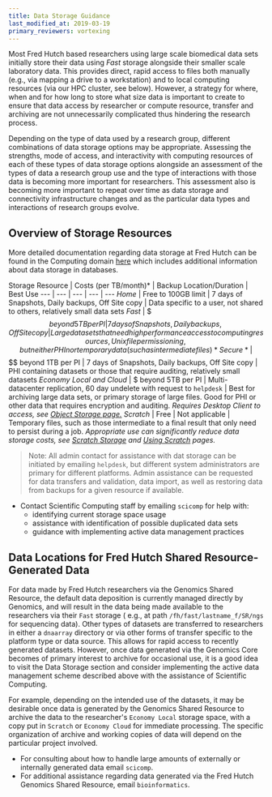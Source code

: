 ```yaml
---
title: Data Storage Guidance
last_modified_at: 2019-03-19
primary_reviewers: vortexing
---
```


Most Fred Hutch based researchers using large scale biomedical data sets initially store their data using *Fast* storage alongside their smaller scale laboratory data.  This provides direct, rapid access to files both manually (e.g., via mapping a drive to a workstation) and to local computing resources (via our HPC cluster, see below).  However, a strategy for where, when and for how long to store what size data is important to create to ensure that data access by researcher or compute resource, transfer and archiving are not unnecessarily complicated thus hindering the research process.

Depending on the type of data used by a research group, different combinations of data storage options may be appropriate. Assessing the strengths, mode of access, and interactivity with computing resources of each of these types of data storage options alongside an assessment of the types of data a research group use and the type of interactions with those data is becoming more important for researchers.  This assessment also is becoming more important to repeat over time as data storage and connectivity infrastructure changes and as the particular data types and interactions of research groups evolve.  


## Overview of Storage Resources
More detailed documentation regarding data storage at Fred Hutch can be found in the Computing domain [here](/computing/store_overview/) which includes additional information about data storage in databases.  

Storage Resource | Costs (per TB/month)\*  | Backup Location/Duration | Best Use
--- | --- | --- | --- | ---
*Home* | Free to 100GB limit |  7 days of Snapshots, Daily backups, Off Site copy | Data specific to a user, not shared to others, relatively small data sets
*Fast* | $$$ beyond 5TB per PI |  7 days of Snapshots, Daily backups, Off Site copy | Large data sets that need high performance access to computing resources, Unix file permissioning, but neither PHI nor temporary data (such as intermediate files)
*Secure* | $$$$ beyond 1TB per PI |  7 days of Snapshots, Daily backups, Off Site copy | PHI containing datasets or those that require auditing, relatively small datasets
*Economy Local and Cloud* | $ beyond 5TB per PI |  Multi-datacenter replication, 60 day undelete with request to `helpdesk` | Best for archiving large data sets, or primary storage of large files.  Good for PHI or other data that requires encryption and auditing. *Requires Desktop Client to access, see [Object Storage page.](/computing/store_objectstore/)*
*Scratch* | Free | Not applicable | Temporary files, such as those intermediate to a final result that only need to persist during a job.  *Appropriate use  can significantly reduce data storage costs, see [Scratch Storage](/computing/store_scratch/) and [Using Scratch](/bioinformatics/dm_scratch/) pages.*

> Note:  All admin contact for assistance with dat storage can be initiated by emailing `helpdesk`, but different system administrators are primary for different platforms.  Admin assistance can be requested for data transfers and validation, data import, as well as restoring data from backups for a given resource if available.

- Contact Scientific Computing staff by emailing `scicomp` for help with:
  - identifying current storage space usage
  - assistance with identification of possible duplicated data sets
  - guidance with implementing active data management practices


## Data Locations for Fred Hutch Shared Resource-Generated Data
For data made by Fred Hutch researchers via the Genomics Shared Resource, the default data deposition is currently managed directly by Genomics, and will result in the data being made available to the researchers via their `Fast` storage ( e.g., at path `/fh/fast/lastname_f/SR/ngs` for sequencing data).  Other types of datasets are transferred to researchers in either a `dnaarray` directory or via other forms of transfer specific to the platform type or data source.  This allows for rapid access to recently generated datasets.  However, once data generated via the Genomics Core becomes of primary interest to archive for occasional use, it is a good idea to visit the Data Storage section and consider implementing the active data management scheme described above with the assistance of Scientific Computing.  

For example, depending on the intended use of the datasets, it may be desirable once data is generated by the Genomics Shared Resource to archive the data to the researcher's `Economy Local` storage space, with a copy put in `Scratch` or `Economy Cloud` for immediate processing.  The specific organization of archive and working copies of data will depend on the particular project involved.  

  - For consulting about how to handle large amounts of externally or internally generated data email `scicomp`.
  - For additional assistance regarding data generated via the Fred Hutch Genomics Shared Resource, email `bioinformatics`.
